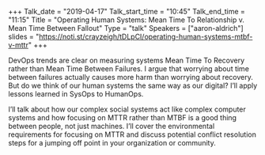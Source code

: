 +++
Talk_date = "2019-04-17"
Talk_start_time = "10:45"
Talk_end_time = "11:15"
Title = "Operating Human Systems: Mean Time To Relationship v. Mean Time Between Fallout"
Type = "talk"
Speakers = ["aaron-aldrich"]
slides = "https://noti.st/crayzeigh/tDLpCI/operating-human-systems-mtbf-v-mttr"
+++

DevOps trends are clear on measuring systems Mean Time To Recovery rather than Mean Time Between Failures. I argue that worrying about time between failures actually causes more harm than worrying about recovery. But do we think of our human systems the same way as our digital? I’ll apply lessons learned in SysOps to HumanOps.

I’ll talk about how our complex social systems act like complex computer systems and how focusing on MTTR rather than MTBF is a good thing between people, not just machines. I’ll cover the environmental requirements for focusing on MTTR and discuss potential conflict resolution steps for a jumping off point in your organization or community.
